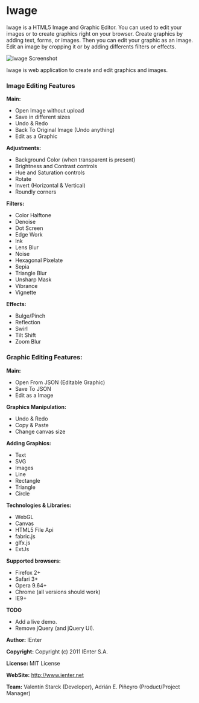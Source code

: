 Iwage
==
Iwage is a HTML5 Image and Graphic Editor. You can used to edit your images or to create graphics right on your browser. Create graphics by adding text, forms, or images. Then you can edit your graphic as an image. Edit an image by cropping it or by adding differents filters or effects.

![Iwage Screenshot](iwage/raw/master/screenshot.png)



Iwage is web application to create and edit graphics and images.
      
### Image Editing Features

**Main:**

* Open Image without upload
* Save in different sizes
* Undo & Redo
* Back To Original Image (Undo anything)
* Edit as a Graphic

**Adjustments:**

* Background Color (when transparent is present)
* Brightness and Contrast controls
* Hue and Saturation controls
* Rotate
* Invert (Horizontal & Vertical)
* Roundly corners

**Filters:**

* Color Halftone
* Denoise
* Dot Screen
* Edge Work
* Ink
* Lens Blur
* Noise
* Hexagonal Pixelate
* Sepia
* Triangle Blur
* Unsharp Mask
* Vibrance
* Vignette

**Effects:**

* Bulge/Pinch
* Reflection
* Swirl
* Tilt Shift
* Zoom Blur

### Graphic Editing Features:


**Main:**

* Open From JSON (Editable Graphic)
* Save To JSON
* Edit as a Image

**Graphics Manipulation:**

* Undo & Redo
* Copy & Paste
* Change canvas size

**Adding Graphics:**

* Text
* SVG
* Images
* Line
* Rectangle
* Triangle
* Circle

**Technologies & Libraries:**

* WebGL
* Canvas
* HTML5 File Api
* fabric.js
* glfx.js
* ExtJs

**Supported browsers:**

- Firefox 2+
- Safari 3+
- Opera 9.64+
- Chrome (all versions should work)
- IE9+

**TODO**

* Add a live demo.
* Remove jQuery (and jQuery UI).


**Author:** IEnter

**Copyright:** Copyright (c) 2011 IEnter S.A.

**License:** MIT License

**WebSite:** http://www.ienter.net

**Team:** Valentín Starck (Developer), Adrián E. Piñeyro (Product/Project Manager)
